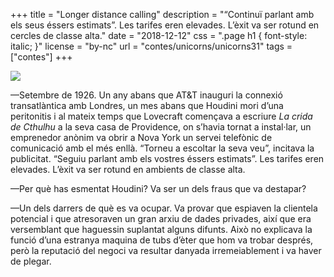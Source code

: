 +++
title = "Longer distance calling"
description = "“Continuï parlant amb els seus éssers estimats”. Les tarifes eren elevades. L’èxit va ser rotund en cercles de classe alta."
date = "2018-12-12"
css = ".page h1 { font-style: italic; }"
license = "by-nc"
url = "contes/unicorns/unicorns31"
tags = ["contes"]
+++

<img class="emoji" src="/contes/unicorns/twemoji/1f4de.svg" />

—Setembre de 1926. Un any abans que AT&T inauguri la connexió transatlàntica amb Londres, un mes abans que Houdini mori d’una peritonitis i al mateix temps que Lovecraft començava a escriure *La crida de Cthulhu* a la seva casa de Providence, on s’havia tornat a instal·lar, un emprenedor anònim va obrir a Nova York un servei telefònic de comunicació amb el més enllà. “Torneu a escoltar la seva veu”, incitava la publicitat. “Seguiu parlant amb els vostres éssers estimats”. Les tarifes eren elevades. L’èxit va ser rotund en ambients de classe alta.

—Per què has esmentat Houdini? Va ser un dels fraus que va destapar?

—Un dels darrers de què es va ocupar. Va provar que espiaven la clientela potencial i que atresoraven un gran arxiu de dades privades, així que era versemblant que haguessin suplantat alguns difunts. Això no explicava la funció d’una estranya maquina de tubs d’èter que hom va trobar després, però la reputació del negoci va resultar danyada irremeiablement i va haver de plegar.


